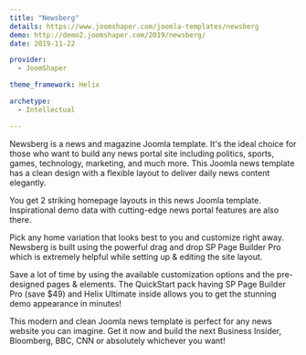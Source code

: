 ```yaml
---
title: "Newsberg"
details: https://www.joomshaper.com/joomla-templates/newsberg
demo: http://demo2.joomshaper.com/2019/newsberg/
date: 2019-11-22

provider:
  - JoomShaper

theme_framework: Helix

archetype:
  - Intellectual

---
```


Newsberg is a news and magazine Joomla template. It's the ideal choice for those who want to build any news portal site including politics, sports, games, technology, marketing, and much more. This Joomla news template has a clean design with a flexible layout to deliver daily news content elegantly.

You get 2 striking homepage layouts in this news Joomla template. Inspirational demo data with cutting-edge news portal features are also there.

Pick any home variation that looks best to you and customize right away. Newsberg is built using the powerful drag and drop SP Page Builder Pro which is extremely helpful while setting up & editing the site layout.

Save a lot of time by using the available customization options and the pre-designed pages & elements. The QuickStart pack having SP Page Builder Pro (save $49) and Helix Ultimate inside allows you to get the stunning demo appearance in minutes!

This modern and clean Joomla news template is perfect for any news website you can imagine. Get it now and build the next Business Insider, Bloomberg, BBC, CNN or absolutely whichever you want!




